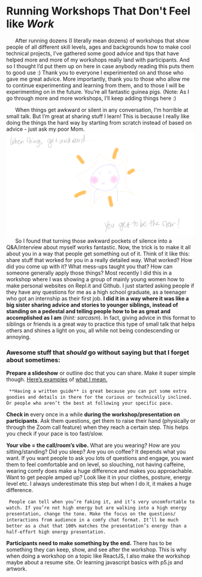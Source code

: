 # Running Workshops That Don't Feel like *Work*



&nbsp;&nbsp;&nbsp;&nbsp;&nbsp;&nbsp;After running dozens (I literally mean dozens) of workshops that show people of all different skill levels, ages and backgrounds how to make cool technical projects, I’ve gathered some good advice and tips that have helped more and more of my workshops really land with participants. And so I thought I’d put them up on here in case anybody reading this puts them to good use :) Thank you to everyone I experimented on and those who gave me great advice. More importantly, thank you to those who allow me to continue experimenting and learning from them, and to those I will be experimenting on in the future. You’re all fantastic guinea pigs. (Note: As I go through more and more workshops, I’ll keep adding things here :)
	
&nbsp;&nbsp;&nbsp;&nbsp;&nbsp;&nbsp;When things get awkward or silent in any conversation, I’m horrible at small talk. But I’m great at sharing stuff I learn! This is because I really like doing the things the hard way by starting from scratch instead of based on advice - just ask my poor Mom. 
![You as the star of the conversation when things get awkward.](youRaStar.tif)
&nbsp;&nbsp;&nbsp;&nbsp;&nbsp;&nbsp;So I found that turning those awkward pockets of silence into a Q&A/interview about myself works fantastic. Now, the trick is to make it all about you in a way that people get something out of it. Think of it like this: share stuff that worked for you in a really detailed way. What worked? How did you come up with it? What mess-ups taught you that? How can someone generally apply those things? Most recently I did this in a workshop where I was showing a group of mainly young women how to make personal websites on Repl.it and Github. I just started asking people if they have any questions for me as a high school graduate, as a teenager who got an internship as their first job. **I did it in a way where it was like a big sister sharing advice and stories to younger siblings, instead of standing on a pedestal and telling people how to be as great and accomplished as I am** (*hint: sarcasm*). In fact, giving advice in this format to siblings or friends is a great way to practice this type of small talk that helps others and shines a light on you, all while not being condescending or annoying.


### Awesome stuff that ***should*** go without saying but that I forget about sometimes:

 **Prepare a slideshow** or outline doc that you can share. Make it super simple though. [Here’s examples](https://www.notion.so/mini-AMA-Max-Stoiber-86d8e296ef1d47eeab2455f8657b2e73) of [what I mean.](https://docs.google.com/presentation/d/17NNwABNel13nqclkjgogvjG7ir7VO25L3p_Jj5aAcLI/edit?usp=sharing)

     **Having a written guide** is great because you can put some extra goodies and details in there for the curious or technically inclined. Or people who aren’t the best at following your specific pace.
    
**Check in** every once in a while **during the workshop/presentation on participants**. Ask them questions, get them to raise their hand (physically or through the Zoom call feature) when they reach a certain step. This helps you check if your pace is too fast/slow.

 **Your vibe = the call/room’s vibe.** What are you wearing? How are you sitting/standing? Did you sleep? Are you on coffee? It depends what you want. If you want people to ask you lots of questions and engage, you want them to feel comfortable and on level, so slouching, not having caffeine, wearing comfy does make a huge difference and makes you approachable. Want to get people amped up? Look like it in your clothes, posture, energy level etc. I always underestimate this step but when I do it, it makes a huge difference.

     People can tell when you’re faking it, and it’s very uncomfortable to watch. If you’re not high energy but are walking into a high energy presentation, change the tone. Make the focus on the questions/ interactions from audience in a comfy chat format. It’ll be much better as a chat that 100% matches the presentation’s energy than a half-effort high energy presentation.
    
 **Participants need to make something by the end.** There has to be something they can keep, show, and see after the workshop. This is why when doing a workshop on a topic like ReactJS, I also make the workshop maybe about a resume site. Or learning javascript basics with p5.js and artwork.
